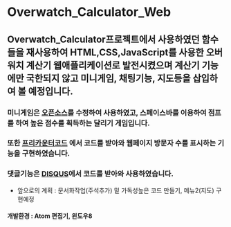 # Overwatch_Calculator_Web

## Overwatch_Calculator프로젝트에서 사용하였던 함수들을 재사용하여 HTML,CSS,JavaScript를 사용한 오버워치 계산기 웹애플리케이션로 발전시켰으며 계산기 기능에만 국한되지 않고 미니게임, 채팅기능, 지도등을 삽입하여 볼 예정입니다.

### 미니게임은 [오픈소스](https://github.com/simondiep/infinite-runner)를 수정하여 사용하였고, 스페이스바를 이용하여 점프를 하여 높은 점수를 획득하는 달리기 게임입니다.

### 또한 [프리카운터코드](https://freecountercode.com/) 에서 코드를 받아와 웹페이지 방문자 수를 표시하는 기능을 구현하였습니다.

### 댓글기능은 [DISQUS](https://help.disqus.com/en/)에서 코드를 받아와 사용하였습니다.

- 앞으로의 계획 : 문서화작업(주석추가) 밑 가독성높은 코드 만들기, 메뉴2(지도) 구현예정

#### 개발환경 : Atom 편집기, 윈도우8
